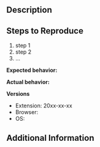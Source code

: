 <!--
This form is for reporting bugs or issues with the extension and not to report broken sites. To report a broken site use the 'Report Broken Site' link on the extension popup.
-->

## Description
<!-- Description of the issue -->

## Steps to Reproduce
<!-- How can we reproduce the bug ourselves -->
1. step 1
2. step 2
3. ...


**Expected behavior:**
<!-- What you expect to happen -->

**Actual behavior:**
<!-- What actually happens -->

**Versions**
<!-- To find the extension versions:
     Firefox: go to about:addons in the address bar, click DuckDuckGo Privacy Essentials, version is toward the bottom of the page.

     Chrome: go to about:extensions in the address bar, click "details" on DuckDuckGo Privacy Essentials, the version is listed near the top of the page.
-->
- Extension: 20xx-xx-xx
- Browser: <!-- Firefox, Chrome, Vivaldi ... Version number is not needed, but let us know if you're not on the normal production version of the browser. -->
- OS: <!-- Windows, Linux, Mac. Version number for the OS is not needed -->

## Additional Information
<!--
If you think it would be helpful include:
- screenshots
- extension console errors
-->
